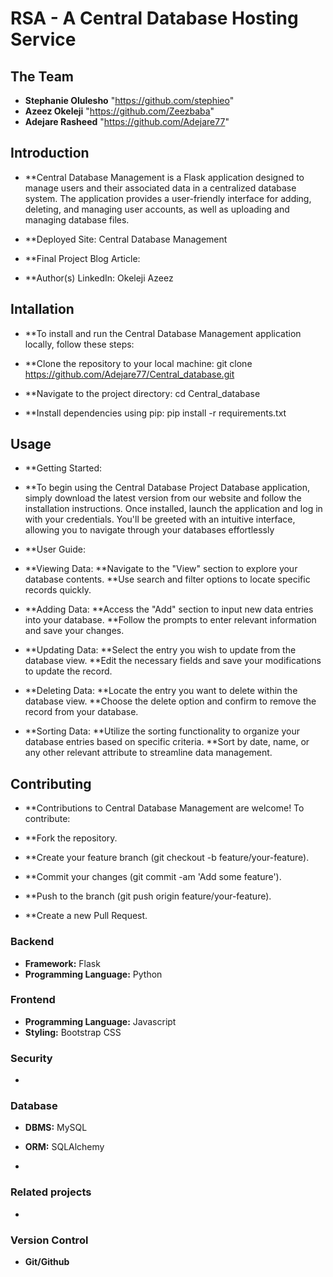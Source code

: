 # RSA - A Central Database Hosting Service
<!-- TODO: INCLUDE DESCRIPTION OF PROJECT WITH IMAGES -->


## The Team

- **Stephanie Olulesho** "https://github.com/stephieo"
- **Azeez Okeleji** "https://github.com/Zeezbaba"
- **Adejare Rasheed** "https://github.com/Adejare77"

## Introduction

- **Central Database Management is a Flask application designed to manage users and their associated data in a centralized database system. The application provides a user-friendly interface for adding, deleting, and managing user accounts, as well as uploading and managing database files.

- **Deployed Site: Central Database Management
- **Final Project Blog Article: 
- **Author(s) LinkedIn: Okeleji Azeez

## Intallation

- **To install and run the Central Database Management application locally, follow these steps:

-	**Clone the repository to your local machine:
		git clone https://github.com/Adejare77/Central_database.git
-	**Navigate to the project directory:
		cd Central_database
-	**Install dependencies using pip:
		pip install -r requirements.txt

## Usage

- **Getting Started:
-	**To begin using the Central Database Project Database application, simply download the latest version from our website and follow the installation instructions. Once installed, launch the application and log in with your credentials. You'll be greeted with an intuitive interface, allowing you to navigate through your databases effortlessly
- **User Guide:
-	**Viewing Data:
	**Navigate to the "View" section to explore your database contents.
	**Use search and filter options to locate specific records quickly.

- **Adding Data:
	**Access the "Add" section to input new data entries into your database.
	**Follow the prompts to enter relevant information and save your changes.

- **Updating Data:
	**Select the entry you wish to update from the database view.
	**Edit the necessary fields and save your modifications to update the record.

- **Deleting Data:
	**Locate the entry you want to delete within the database view.
	**Choose the delete option and confirm to remove the record from your database.

- **Sorting Data:
	**Utilize the sorting functionality to organize your database entries based on specific criteria.
	**Sort by date, name, or any other relevant attribute to streamline data management.

## Contributing

- **Contributions to Central Database Management are welcome! To contribute:

-	**Fork the repository.
-	**Create your feature branch (git checkout -b feature/your-feature).
-	**Commit your changes (git commit -am 'Add some feature').
-	**Push to the branch (git push origin feature/your-feature).
-	**Create a new Pull Request.

### Backend

- **Framework:** Flask
- **Programming Language:** Python

### Frontend

- **Programming Language:** Javascript
- **Styling:** Bootstrap CSS

### Security

-

### Database

- **DBMS:** MySQL
- **ORM:** SQLAlchemy

-

### Related projects

-

### Version Control

- **Git/Github**
